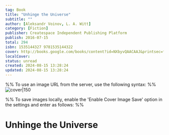 ```yaml
---
tag: Book
title: "Unhinge the Universe"
subtitle: ""
author: [Aleksandr Voinov, L. A. Witt]
category: [Fiction]
publisher: Createspace Independent Publishing Platform
publish: 2016-07-15
total: 294
isbn: 1535144327 9781535144322
cover: http://books.google.com/books/content?id=NXbyvQAACAAJ&printsec=frontcover&img=1&zoom=1&source=gbs_api
localCover: 
status: unread
created: 2024-08-15 13:28:24
updated: 2024-08-15 13:28:24
---
```


%% To use an image URL from the server, use the following syntax: %%
![cover|150](http://books.google.com/books/content?id=NXbyvQAACAAJ&printsec=frontcover&img=1&zoom=1&source=gbs_api)

%% To save images locally, enable the 'Enable Cover Image Save' option in the settings and enter as follows: %%


# Unhinge the Universe
